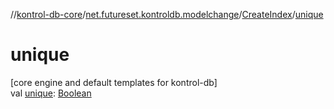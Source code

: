 //[kontrol-db-core](../../../index.md)/[net.futureset.kontroldb.modelchange](../index.md)/[CreateIndex](index.md)/[unique](unique.md)

# unique

[core engine and default templates for kontrol-db]\
val [unique](unique.md): [Boolean](https://kotlinlang.org/api/latest/jvm/stdlib/kotlin/-boolean/index.html)
